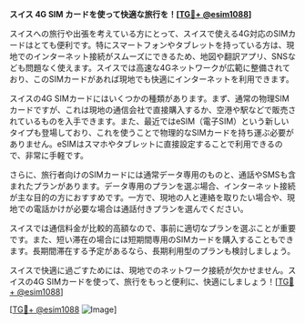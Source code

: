 **スイス 4G SIM カードを使って快適な旅行を！[[TG💪+ @esim1088](https://t.me/s/esim1088)]**

スイスへの旅行や出張を考えている方にとって、スイスで使える4G対応のSIMカードはとても便利です。特にスマートフォンやタブレットを持っている方は、現地でのインターネット接続がスムーズにできるため、地図や翻訳アプリ、SNSなども問題なく使えます。スイスでは高速な4Gネットワークが広範に整備されており、このSIMカードがあれば現地でも快適にインターネットを利用できます。

スイスの4G SIMカードにはいくつかの種類があります。まず、通常の物理SIMカードですが、これは現地の通信会社で直接購入するか、空港や駅などで販売されているものを入手できます。また、最近ではeSIM（電子SIM）という新しいタイプも登場しており、これを使うことで物理的なSIMカードを持ち運ぶ必要がありません。eSIMはスマホやタブレットに直接設定することで利用できるので、非常に手軽です。

さらに、旅行者向けのSIMカードには通常データ専用のものと、通話やSMSも含まれたプランがあります。データ専用のプランを選ぶ場合、インターネット接続が主な目的の方におすすめです。一方で、現地の人と連絡を取りたい場合や、現地での電話かけが必要な場合は通話付きプランを選んでください。

スイスでは通信料金が比較的高額なので、事前に適切なプランを選ぶことが重要です。また、短い滞在の場合には短期間専用のSIMカードを購入することもできます。長期間滞在する予定があるなら、長期利用型のプランも検討しましょう。

スイスで快適に過ごすためには、現地でのネットワーク接続が欠かせません。スイスの4G SIMカードを使って、旅行をもっと便利に、快適にしましょう！[[TG💪+ @esim1088](https://t.me/s/esim1088)]

[[TG💪+ @esim1088](https://t.me/s/esim1088) ![Image](https://i.postimg.cc/Y0z9fWf4/image.png)]
